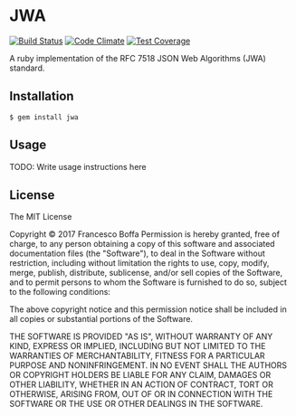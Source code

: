 # JWA

[![Build Status](https://travis-ci.org/jwt/ruby-jwa.svg)](https://travis-ci.org/jwt/ruby-jwa)
[![Code Climate](https://codeclimate.com/github/jwt/ruby-jwa/badges/gpa.svg)](https://codeclimate.com/github/jwt/ruby-jwa)
[![Test Coverage](https://codeclimate.com/github/jwt/ruby-jwa/badges/coverage.svg)](https://codeclimate.com/github/aomega08/jwa/coverage)

A ruby implementation of the RFC 7518 JSON Web Algorithms (JWA) standard.

## Installation

    $ gem install jwa

## Usage

TODO: Write usage instructions here

## License

The MIT License

Copyright © 2017 Francesco Boffa
Permission is hereby granted, free of charge, to any person obtaining a copy of this software and associated documentation files (the "Software"), to deal in the Software without restriction, including without limitation the rights to use, copy, modify, merge, publish, distribute, sublicense, and/or sell copies of the Software, and to permit persons to whom the Software is furnished to do so, subject to the following conditions:

The above copyright notice and this permission notice shall be included in all copies or substantial portions of the Software.

THE SOFTWARE IS PROVIDED "AS IS", WITHOUT WARRANTY OF ANY KIND, EXPRESS OR IMPLIED, INCLUDING BUT NOT LIMITED TO THE WARRANTIES OF MERCHANTABILITY, FITNESS FOR A PARTICULAR PURPOSE AND NONINFRINGEMENT. IN NO EVENT SHALL THE AUTHORS OR COPYRIGHT HOLDERS BE LIABLE FOR ANY CLAIM, DAMAGES OR OTHER LIABILITY, WHETHER IN AN ACTION OF CONTRACT, TORT OR OTHERWISE, ARISING FROM, OUT OF OR IN CONNECTION WITH THE SOFTWARE OR THE USE OR OTHER DEALINGS IN THE SOFTWARE.
